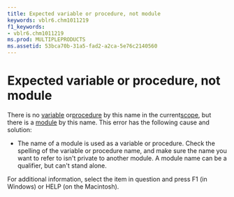 ```yaml
---
title: Expected variable or procedure, not module
keywords: vblr6.chm1011219
f1_keywords:
- vblr6.chm1011219
ms.prod: MULTIPLEPRODUCTS
ms.assetid: 53bca70b-31a5-fad2-a2ca-5e76c2140560
---
```



# Expected variable or procedure, not module

There is no [variable](vbe-glossary.md) or[procedure](vbe-glossary.md) by this name in the current[scope](vbe-glossary.md), but there is a [module](vbe-glossary.md) by this name. This error has the following cause and solution:



- The name of a module is used as a variable or procedure. Check the spelling of the variable or procedure name, and make sure the name you want to refer to isn't private to another module. A module name can be a qualifier, but can't stand alone.
    

For additional information, select the item in question and press F1 (in Windows) or HELP (on the Macintosh).

